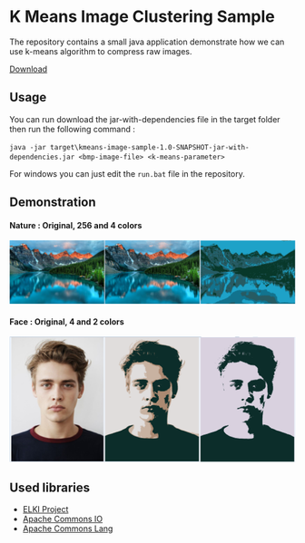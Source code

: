 # K Means Image Clustering Sample


The repository contains a small java application demonstrate how we can use k-means algorithm to compress raw images.

[Download](target/kmeans-image-sample-1.0-SNAPSHOT-jar-with-dependencies.jar)

## Usage

You can run download the jar-with-dependencies file in the target folder then run the following command :

`java -jar target\kmeans-image-sample-1.0-SNAPSHOT-jar-with-dependencies.jar <bmp-image-file> <k-means-parameter>`

For windows you can just edit the `run.bat` file in the repository.

## Demonstration

#### Nature : Original, 256 and 4 colors
![Nature : Original, 256 and 4 colors](nature.png)

#### Face : Original, 4 and 2 colors
![Face : Original, 4 and 2 colors](face.png)

## Used libraries 

- [ELKI Project](https://elki-project.github.io/)
- [Apache Commons IO](https://commons.apache.org/proper/commons-io/)
- [Apache Commons Lang](https://commons.apache.org/proper/commons-lang/)
